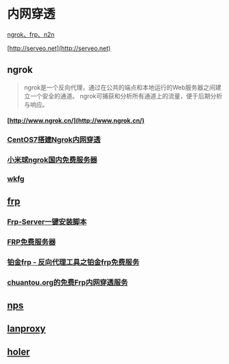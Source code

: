# 内网穿透

[ngrok、frp、n2n](http://www.lu8.win/)


[http://serveo.net](http://serveo.net)

## ngrok
> ngrok是一个反向代理，通过在公共的端点和本地运行的Web服务器之间建立一个安全的通道。
> ngrok可捕获和分析所有通道上的流量，便于后期分析与响应。

#### [http://www.ngrok.cn/](http://www.ngrok.cn/)


### [CentOS7搭建Ngrok内网穿透](http://xseven.me/2018/01/18/Ngrok%E5%86%85%E7%BD%91%E7%A9%BF%E9%80%8F.html)

### [小米球ngrok国内免费服务器](http://ngrok.ciqiuwl.cn/)

### [wkfg](https://wkfg.github.io/#download)


## [frp](https://github.com/fatedier/frp/blob/master/README_zh.md)

### [Frp-Server一键安装脚本](/Other/Frp.md)

### [FRP免费服务器](https://diannaobos.com/frp/)

### [铂金frp - 反向代理工具之铂金frp免费服务](https://bob.kim/frp)

### [chuantou.org的免费Frp内网穿透服务](http://www.chuantou.org/)



## [nps](https://github.com/cnlh/nps)

## [lanproxy](https://github.com/ffay/lanproxy)

## [holer](https://github.com/Wisdom-Projects/holer)